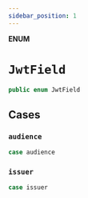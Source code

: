 ```yaml
---
sidebar_position: 1
---
```


**ENUM**

# `JwtField`

```swift
public enum JwtField
```

## Cases
### `audience`

```swift
case audience
```

### `issuer`

```swift
case issuer
```
